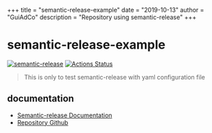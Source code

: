 +++
title = "semantic-release-example"
date = "2019-10-13"
author = "GuiAdCo"
description = "Repository using semantic-release"
+++

# semantic-release-example

[![semantic-release](https://img.shields.io/badge/%20%20%F0%9F%93%A6%F0%9F%9A%80-semantic--release-e10079.svg)](https://github.com/semantic-release/semantic-release)
[![Actions Status](https://github.com/geekhomeinside/semantic-release-example/workflows/semantic-release/badge.svg)](https://github.com/geekhomeinside/semantic-release-example/actions)

> This is only to test semantic-release with yaml configuration file

## documentation

- [Semantic-release Documentation](https://semantic-release.gitbook.io/semantic-release/)
- [Repository Github](https://github.com/semantic-release/semantic-release/docs)
